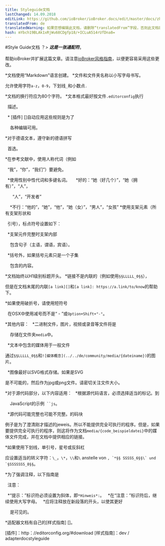```yaml
---
title: Styleguide文档
lastChanged: 14.09.2018
editLink: https://github.com/ioBroker/ioBroker.docs/edit/master/docs/zh-cn/community/styleguidedoc.md
translatedFrom: de
translatedWarning: 如果您想编辑此文档，请删除“translatedFrom”字段，否则此文档将再次自动翻译
hash: mYbch19BLAk1xRjWu68CDgfp18/+ICLuA514rUfDna8=
---
```

#Style Guide文档
？&gt; ***这是一张通配符***。 <br><br>帮助ioBroker并扩展这篇文章。请注意[ioBroker风格指南](community/styleguidedoc)，以便更容易采用这些更改。

*文档使用“Markdown”语言创建。
*文件和文件夹名称以小写字母书写。

允许使用字符`a-z`，`0-9`，下划线`_`和小数点`.`

*文档的换行符应为80个字符。
*文本格式最好按文件`.editorconfig`执行

  描述。

  * [插件] []自动应用这些规则是为了

    各种编辑可用。

*对于德语文本，遵守新的德语拼写

  首选。

*在参考文献中，使用人称代词（例如

  “我”，“你”，“我们”）要避免。

  *使用性别中性代词和多键名词。
    *好的：“她（好几个）”，“她（拥有）”，“人”，

      “人”，“开发者”

    *不行：“他的”，“她”，“他”，“她（女）”，“男人”，“女孩”
*使用支架元素（所有支架形状和

  引号），标点符号设置如下：

  *支架元件完整时支架内部

    包含句子（主语，谓语，宾语）。

  *括号外，如果括号元素只是一个子集

    包含的内容。

*文档始终以H1级别标题开头。
*链接不是内联的（例如使用`§§LLLLL_0§§`），

但是在文档末尾的内联`[a link][]`和`[a link]: https://a.link/to/know`的帮助下。

*如果使用破折号，请使用短符号

  在OSX中使用减号而不是“ - ”或`Option+Shift+"-"`。

*其他内容：
  *二进制文件，图片，视频或录音等文件将是

    存储在文件夹`media`中。

  *文本中包含的媒体用于一般文件

通过`§§LLLLL_0§§`和`![媒体概念](../../de/community/media/{dateiname})`的图片。

  *图像最好以SVG格式存储。如果是SVG

是不可能的，然后作为jpg或png文件。请密切关注文件大小。

*对于源代码部分，以下内容适用：
  *根据源代码语言，必须选择适当的标记。到

    JavaScript的示例` ``js`。

  *源代码可能完整也可能不完整。的码块

例子是为了澄清刚才描述的jeweis。所以不能提供完全可执行的程序。但是，如果要提供完全可执行的程序，则这将作为文档`media/{code_beispieldatei}`中的媒体文件完成，并在文档中提供相应的链接。

*如果使用下划线，单引号，星号或反斜杠

应设置适当的转义字符：`\_`，`\*`，`\\`和``\`` anstelle von ``, `*§§ SSSSS_6§§\` und `§SSSSSSS_8§§``。

*为了强调注释，以下指南是

  注意：

  *“提示：”标识符必须设置为斜体，即`*Hinweis*:`。
  *在“注意：”标识符后，继续使用大写字母。
  *应将注释放在新段落的开头，以使其更好

    是可见的。

*适配器文档有自己的[样式指南] []。

[插件]：http：//editorconfig.org/#download [样式指南]：dev / adapterdocstyleguide